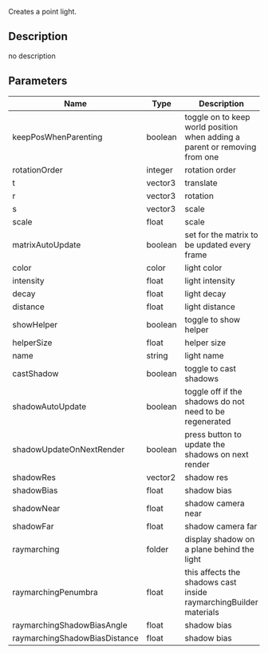 Creates a point light.



## Description
no description
## Parameters

<table>
<thead>
	<tr>
		<th>Name</th>
		<th>Type</th>
		<th>Description</th>
	</tr>
</thead>
<tr>
	<td>keepPosWhenParenting</td>
	<td><div class='bg-emerald-800 px-2 py-px text-white rounded-sm'>boolean</div></td>
	<td>toggle on to keep world position when adding a parent or removing from one</td>
</tr>
<tr>
	<td>rotationOrder</td>
	<td><div class='bg-orange-800 px-2 py-px text-white rounded-sm'>integer</div></td>
	<td>rotation order</td>
</tr>
<tr>
	<td>t</td>
	<td><div class='bg-blue-800 px-2 py-px text-white rounded-sm'>vector3</div></td>
	<td>translate</td>
</tr>
<tr>
	<td>r</td>
	<td><div class='bg-blue-800 px-2 py-px text-white rounded-sm'>vector3</div></td>
	<td>rotation</td>
</tr>
<tr>
	<td>s</td>
	<td><div class='bg-blue-800 px-2 py-px text-white rounded-sm'>vector3</div></td>
	<td>scale</td>
</tr>
<tr>
	<td>scale</td>
	<td><div class='bg-yellow-800 px-2 py-px text-white rounded-sm'>float</div></td>
	<td>scale</td>
</tr>
<tr>
	<td>matrixAutoUpdate</td>
	<td><div class='bg-emerald-800 px-2 py-px text-white rounded-sm'>boolean</div></td>
	<td>set for the matrix to be updated every frame</td>
</tr>
<tr>
	<td>color</td>
	<td><div class='bg-lime-800 px-2 py-px text-white rounded-sm'>color</div></td>
	<td>light color</td>
</tr>
<tr>
	<td>intensity</td>
	<td><div class='bg-yellow-800 px-2 py-px text-white rounded-sm'>float</div></td>
	<td>light intensity</td>
</tr>
<tr>
	<td>decay</td>
	<td><div class='bg-yellow-800 px-2 py-px text-white rounded-sm'>float</div></td>
	<td>light decay</td>
</tr>
<tr>
	<td>distance</td>
	<td><div class='bg-yellow-800 px-2 py-px text-white rounded-sm'>float</div></td>
	<td>light distance</td>
</tr>
<tr>
	<td>showHelper</td>
	<td><div class='bg-emerald-800 px-2 py-px text-white rounded-sm'>boolean</div></td>
	<td>toggle to show helper</td>
</tr>
<tr>
	<td>helperSize</td>
	<td><div class='bg-yellow-800 px-2 py-px text-white rounded-sm'>float</div></td>
	<td>helper size</td>
</tr>
<tr>
	<td>name</td>
	<td><div class='bg-purple-800 px-2 py-px text-white rounded-sm'>string</div></td>
	<td>light name</td>
</tr>
<tr>
	<td>castShadow</td>
	<td><div class='bg-emerald-800 px-2 py-px text-white rounded-sm'>boolean</div></td>
	<td>toggle to cast shadows</td>
</tr>
<tr>
	<td>shadowAutoUpdate</td>
	<td><div class='bg-emerald-800 px-2 py-px text-white rounded-sm'>boolean</div></td>
	<td>toggle off if the shadows do not need to be regenerated</td>
</tr>
<tr>
	<td>shadowUpdateOnNextRender</td>
	<td><div class='bg-emerald-800 px-2 py-px text-white rounded-sm'>boolean</div></td>
	<td>press button to update the shadows on next render</td>
</tr>
<tr>
	<td>shadowRes</td>
	<td><div class='bg-teal-800 px-2 py-px text-white rounded-sm'>vector2</div></td>
	<td>shadow res</td>
</tr>
<tr>
	<td>shadowBias</td>
	<td><div class='bg-yellow-800 px-2 py-px text-white rounded-sm'>float</div></td>
	<td>shadow bias</td>
</tr>
<tr>
	<td>shadowNear</td>
	<td><div class='bg-yellow-800 px-2 py-px text-white rounded-sm'>float</div></td>
	<td>shadow camera near</td>
</tr>
<tr>
	<td>shadowFar</td>
	<td><div class='bg-yellow-800 px-2 py-px text-white rounded-sm'>float</div></td>
	<td>shadow camera far</td>
</tr>
<tr>
	<td>raymarching</td>
	<td><div class='bg-slate-800 px-2 py-px text-white rounded-sm'>folder</div></td>
	<td>display shadow on a plane behind the light</td>
</tr>
<tr>
	<td>raymarchingPenumbra</td>
	<td><div class='bg-yellow-800 px-2 py-px text-white rounded-sm'>float</div></td>
	<td>this affects the shadows cast inside raymarchingBuilder materials</td>
</tr>
<tr>
	<td>raymarchingShadowBiasAngle</td>
	<td><div class='bg-yellow-800 px-2 py-px text-white rounded-sm'>float</div></td>
	<td>shadow bias</td>
</tr>
<tr>
	<td>raymarchingShadowBiasDistance</td>
	<td><div class='bg-yellow-800 px-2 py-px text-white rounded-sm'>float</div></td>
	<td>shadow bias</td>
</tr>
</table>